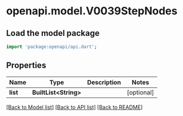 # openapi.model.V0039StepNodes

## Load the model package
```dart
import 'package:openapi/api.dart';
```

## Properties
Name | Type | Description | Notes
------------ | ------------- | ------------- | -------------
**list** | **BuiltList&lt;String&gt;** |  | [optional] 

[[Back to Model list]](../README.md#documentation-for-models) [[Back to API list]](../README.md#documentation-for-api-endpoints) [[Back to README]](../README.md)


